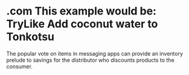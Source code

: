 # .com   This example would be:   TryLike Add coconut water to Tonkotsu

The popular vote on items in messaging apps can provide an inventory prelude to savings for the distributor who discounts  products to the consumer. 

